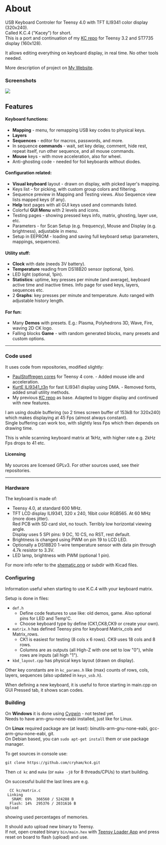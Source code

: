 About
=====

USB Keyboard Controler for Teensy 4.0 with TFT ILI9341 color display (320x240).  
Called K.C.4 ("Kacey") for short.  
This is a port and continuation of my [KC repo](https://github.com/cryham/kc) for Teensy 3.2 and ST7735 display (160x128).

It allows editing everything on keyboard display, in real time. No other tools needed.

More description of project on [My Website](https://cryham.tuxfamily.org/portfolio/2020-k-c-4-controller/).

### Screenshots

![](https://raw.githubusercontent.com/cryham/kc4/master/screens.jpg)

## Features

#### Keyboard functions:
* **Mapping** - menu, for remapping USB key codes to physical keys.
* **Layers**
* **Sequences** - editor for macros, passwords, and more.
* In sequence **commands** - wait, set key delay, comment, hide rest, repeat itself, run other sequence, and all mouse commands.
* **Mouse** keys - with move acceleration, also for wheel.
* Anti-ghosting code - needed for foil keyboards without diodes.

#### Configuration related:
* **Visual keyboard** layout - drawn on display, with picked layer's mapping.
* Keys list - for picking, with custom group colors and filtering.
* Sequence preview in Mapping and Testing views. Also Sequence view lists mapped keys (if any).
* **Help** text pages with all GUI keys used and commands listed.
* Colorful **GUI Menu** with 2 levels and icons.
* Testing pages - showing pressed keys info, matrix, ghosting, layer use, etc.
* Parameters - for Scan Setup (e.g. frequency), Mouse and Display (e.g. brightness), adjustable in menu.
* Setup in EEPROM - loading and saving full keyboard setup (parameters, mappings, sequences).

#### Utility stuff:
* **Clock** with date (needs 3V battery).
* **Temperature** reading from DS18B20 sensor (optional, 1pin).
* LED light (optional, 1pin).
* **Statistics**: uptime, key presses per minute (and average), keyboard active time and inactive times. Info page for used keys, layers, sequences etc.
* 2 **Graphs**: key presses per minute and temperature. Auto ranged with adjustable history length.

#### For fun:
* Many **Demos** with presets. E.g.: Plasma, Polyhedrons 3D, Wave, Fire, waving 2D CK logo.
* Falling blocks **Game** - with random generated blocks, many presets and custom options.

---

### Code used

It uses code from repositories, modified slightly:
* [PaulStoffregen cores](https://github.com/PaulStoffregen/cores/tree/master/teensy4) for Teensy 4 core. - Added mouse idle and acceleration.
* [KurtE ILI9341_t3n](https://github.com/KurtE/ILI9341_t3n) for fast ILI9341 display using DMA. - Removed fonts, added small utility methods.
* My previous [KC repo](https://github.com/cryham/kc) as base. Adapted to bigger display and continued with new features.

I am using double buffering (so 2 times screen buffer of 153kB for 320x240) which makes displaying at 45 Fps (almost always constant).  
Single buffering can work too, with slightly less Fps which then depends on drawing time.

This is while scanning keyboard matrix at 1kHz, with higher rate e.g. 2kHz Fps drops to 41 etc.

#### Licensing

My sources are licensed GPLv3. For other sources used, see their repositories.

---

### Hardware

The keyboard is made of:
* Teensy 4.0, at standard 600 MHz.
* TFT LCD display ILI9341, 320 x 240, 16bit color RGB565. At 60 MHz (more does jitter).  
Red PCB with SD card slot, no touch. Terribly low horizontal viewing angle.  
Display uses 5 SPI pins: 9 DC, 10 CS, no RST, rest default.
* Brightness is changed using PWM on pin 19 to LCD LED.
* Optionally a DS18B20 1-wire temperature sensor with data pin through 4.7k resistor to 3.3V.
* LED lamp, brightness with PWM (optional 1 pin).

For more info refer to the [shematic.png](https://raw.githubusercontent.com/cryham/kc4/master/shematic.png) or subdir with Kicad files.

### Configuring

Information useful when starting to use K.C.4 with your keyboard matrix.

Setup is done in files:
* `def.h`
  * Define code features to use like: old demos, game. Also optional pins for LED and Temp'C.
  * Choose keyboard type by define (CK1,CK8,CK9 or create your own).
* `matrix.h` has defined Teensy pins for keyboard Matrix_cols and Matrix_rows.
  * CK1 is easiest for testing (8 cols x 6 rows). CK9 uses 18 cols and 8 rows.
  * Columns are as outputs (all High-Z with one set to low "0"), while rows are inputs (all high "1").
* `kbd_layout.cpp` has physical keys layout (drawn on display).

Other key constants are in `kc_params.h` like (max) counts of rows, cols, layers, sequences (also updated in `keys_usb.h`).

When defining a new keyboard, it is useful to force starting in main.cpp on GUI Pressed tab, it shows scan codes.

### Building

On **Windows** it is done using [Cygwin](https://www.cygwin.com/) - not tested yet.  
Needs to have arm-gnu-none-eabi installed, just like for Linux.

On **Linux** required package are (at least): binutils-arm-gnu-none-eabi, gcc-arm-gnu-none-eabi, git.  
On Debian based, you can `sudo apt-get install` them or use package manager.


To get sources in console use:
```
git clone https://github.com/cryham/kc4.git
```
Then `cd kc` and `make` (or `make -j8` for 8 threads/CPUs) to start building.

On successful build the last lines are e.g.
```
  CC kc/matrix.c
 Linking 
   SRAM: 69%  366560 / 524288 B
  Flash: 14%  295376 / 2031616 B
Upload
```
showing used percentages of memories.

It should auto upload new binary to Teensy.  
If not, open created binary `bin/main.hex` with [Teensy Loader App](https://www.pjrc.com/teensy/loader.html) and press reset on board to flash (upload) and use.
